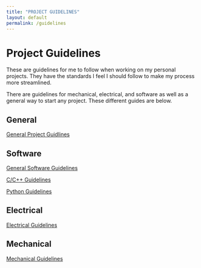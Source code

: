 ```yaml
---
title: "PROJECT GUIDELINES"
layout: default
permalink: /guidelines
---
```


# Project Guidelines

These are guidelines for me to follow when working on my personal projects. They have the standards I feel I should follow to make my process more streamlined.

There are guidelines for mechanical, electrical, and software as well as a general way to start any project. These different guides are below.

## General

[General Project Guidlines](/project-guidelines/general.md)

## Software

[General Software Guidelines](/project-guidelines/software/general.md)

[C/C++ Guidelines](/project-guidelines/software/cpp.md)

[Python Guidelines](/project-guidelines/software/python.md)

## Electrical

[Electrical Guidelines](/project-guidelines//electrical/electrical.md)

## Mechanical

[Mechanical Guidelines](/project-guidelines/mechanical/mechanical.md)
